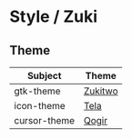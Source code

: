 

# Style / Zuki



## Theme

| Subject | Theme |
| --- | --- |
| gtk-theme | [Zukitwo](https://github.com/lassekongo83/zuki-themes) |
| icon-theme | [Tela](https://github.com/vinceliuice/Tela-icon-theme) |
| cursor-theme | [Qogir](https://github.com/vinceliuice/Qogir-icon-theme/tree/master/src/cursors) |
